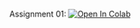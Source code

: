﻿Assignment 01:
[![Open In Colab](https://colab.research.google.com/assets/colab-badge.svg)](https://colab.research.google.com/github/girafe-ai/natural-language-processing/tree/22f_msai/homeworks/assignment01_Word_Vectors/assignment01_Word_Vectors.ipynb)

